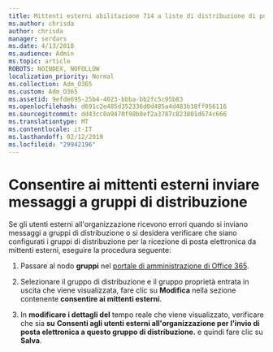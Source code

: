 ```yaml
---
title: Mittenti esterni abilitazione 714 a liste di distribuzione di posta elettronica
ms.author: chrisda
author: chrisda
manager: serdars
ms.date: 4/13/2018
ms.audience: Admin
ms.topic: article
ROBOTS: NOINDEX, NOFOLLOW
localization_priority: Normal
ms.collection: Adm_O365
ms.custom: Adm_O365
ms.assetid: 9efde695-25b4-4023-bbba-bb2fc5c95b83
ms.openlocfilehash: d691c2e485d352336d0d485a4d483b18ff956116
ms.sourcegitcommit: dd43cc0a9470f98b8ef2a3787c823801d674c666
ms.translationtype: MT
ms.contentlocale: it-IT
ms.lasthandoff: 02/12/2019
ms.locfileid: "29942196"
---
```

# <a name="allow-external-senders-to-send-messages-to-distribution-groups"></a>Consentire ai mittenti esterni inviare messaggi a gruppi di distribuzione

Se gli utenti esterni all'organizzazione ricevono errori quando si inviano messaggi a gruppi di distribuzione o si desidera verificare che siano configurati i gruppi di distribuzione per la ricezione di posta elettronica da mittenti esterni, eseguire la procedura seguente:
  
1. Passare al nodo **gruppi** nel [portale di amministrazione di Office 365](https://portal.office.com/adminportal/home#/groups).
    
2. Selezionare il gruppo di distribuzione e il gruppo proprietà entrata in uscita che viene visualizzata, fare clic su **Modifica** nella sezione contenente **consentire ai mittenti esterni**.
    
3. In **modificare i dettagli del** tempo reale che viene visualizzato, verificare che sia **su** **Consenti agli utenti esterni all'organizzazione per l'invio di posta elettronica a questo gruppo di distribuzione.** e quindi fare clic su **Salva**.
    

